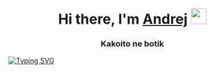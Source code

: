 <h1 align="center">Hi there, I'm <a href="https://www.groznij.tk" target="_blank">Andrej</a> 
<img src="https://github.com/blackcater/blackcater/raw/main/images/Hi.gif" height="32"/></h1>
<h3 align="center">Kakoito ne botik</h3>

<a href="https://www.groznij.tk" target="_blank"><img src="https://readme-typing-svg.herokuapp.com?font=Fira+Code&pause=1000&width=1500&lines=Andrej+ne+nn+on+pro+andrej+pishet+na+js+php+cs+cpp" alt="Typing SVG" /></a>
